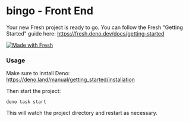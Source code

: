 # bingo - Front End

Your new Fresh project is ready to go. You can follow the Fresh "Getting
Started" guide here: https://fresh.deno.dev/docs/getting-started

[![Made with Fresh](https://fresh.deno.dev/fresh-badge.svg)](https://fresh.deno.dev)

### Usage

Make sure to install Deno: https://deno.land/manual/getting_started/installation

Then start the project:

```
deno task start
```

This will watch the project directory and restart as necessary.
